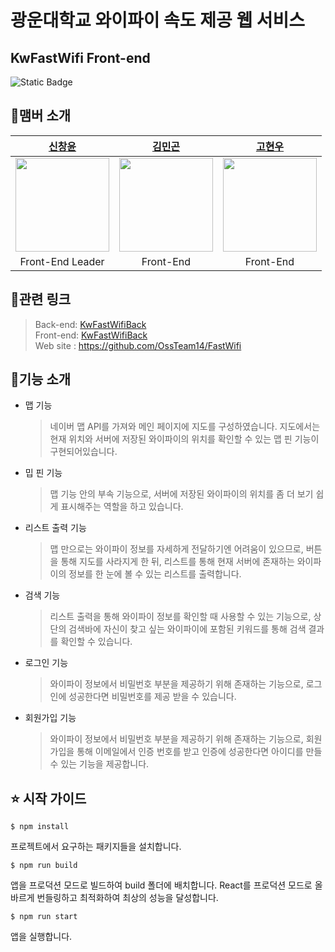 # 광운대학교 와이파이 속도 제공 웹 서비스

## KwFastWifi Front-end

![Static Badge](https://img.shields.io/badge/verson-1.0.1-blue)

## 👥맴버 소개
<table>
    <thead>
        <tr>
            <th style="text-align:center;"><a href="https://https://github.com/aarmia">신창윤</a></th>
            <th style="text-align:center;"><a href="https://https://github.com/minggong222">김민곤</a></th>
             <th style="text-align:center;"><a href="https://https://github.com/Sparkle658">고현우</a></th>
        </tr>
    </thead>
    <tbody>
        <tr>
            <td><img src="https://avatars.githubusercontent.com/u/50602778?v=4" width="150"/></td>
            <td><img src="https://avatars.githubusercontent.com/u/144299899?v=4" width="150"/></td>
            <td><img src="https://avatars.githubusercontent.com/u/144135784?v=4" width="150"/></td>
        </tr>
        <tr>
            <td style="text-align:center;">Front-End Leader</td>
            <td style="text-align:center;">Front-End</td>
            <td style="text-align:center;">Front-End</td>
        </tr>
    </tbody>
</table>

## 🔗관련 링크

> Back-end: [KwFastWifiBack](https://github.com/OssTeam14/FastWifi_Backend)   
Front-end: [KwFastWifiBack](https://github.com/OssTeam14/FastWifi_Front)   
Web site : <https://github.com/OssTeam14/FastWifi>

## 🔎기능 소개
* 맵 기능
  > 네이버 맵 API를 가져와 메인 페이지에 지도를 구성하였습니다. 지도에서는 현재 위치와 서버에 저장된 와이파이의 위치를 확인할 수 있는 맵 핀 기능이 구현되어있습니다.
* 밉 핀 기능
  > 맵 기능 안의 부속 기능으로, 서버에 저장된 와이파이의 위치를 좀 더 보기 쉽게 표시해주는 역할을 하고 있습니다.
* 리스트 출력 기능
  > 맵 만으로는 와이파이 정보를 자세하게 전달하기엔 어려움이 있으므로, 버튼을 통해 지도를 사라지게 한 뒤, 리스트를 통해 현재 서버에 존재하는 와이파이의 정보를 한 눈에 볼 수 있는 리스트를 출력합니다.
* 검색 기능
  > 리스트 출력을 통해 와이파이 정보를 확인할 때 사용할 수 있는 기능으로, 상단의 검색바에 자신이 찾고 싶는 와이파이에 포함된 키워드를 통해 검색 결과를 확인할 수 있습니다.
* 로그인 기능
  > 와이파이 정보에서 비밀번호 부분을 제공하기 위해 존재하는 기능으로, 로그인에 성공한다면 비밀번호를 제공 받을 수 있습니다.
* 회원가입 기능
  > 와이파이 정보에서 비밀번호 부분을 제공하기 위해 존재하는 기능으로, 회원가입을 통해 이메일에서 인증 번호를 받고 인증에 성공한다면 아이디를 만들 수 있는 기능을 제공합니다.


## ⭐ 시작 가이드

 ```shell
$ npm install
```

프로젝트에서 요구하는 패키지들을 설치합니다.

```
$ npm run build
```

앱을 프로덕션 모드로 빌드하여 build 폴더에 배치합니다. React를 프로덕션 모드로 올바르게 번들링하고 최적화하여 최상의 성능을 달성합니다.

```
$ npm run start
```

앱을 실행합니다. 
